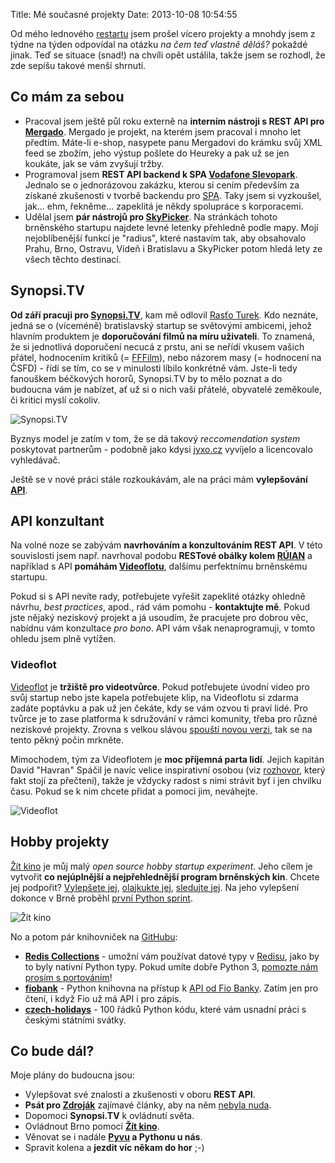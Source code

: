 Title: Mé současné projekty
Date: 2013-10-08 10:54:55

Od mého lednového [restartu]({filename}/2012-11-04_restart.md) jsem prošel vícero projekty a mnohdy jsem z týdne na týden odpovídal na otázku *na čem teď vlastně děláš?* pokaždé jinak. Teď se situace (snad!) na chvíli opět ustálila, takže jsem se rozhodl, že zde sepíšu takové menší shrnutí.

## Co mám za sebou

- Pracoval jsem ještě půl roku externě na **interním nástroji s REST API pro [Mergado](http://mergado.cz/)**. Mergado je projekt, na kterém jsem pracoval i mnoho let předtím. Máte-li e-shop, nasypete panu Mergadovi do krámku svůj XML feed se zbožím, jeho výstup pošlete do Heureky a pak už se jen koukáte, jak se vám zvyšují tržby.
- Programoval jsem **REST API backend k SPA [Vodafone Slevopark](http://slevopark.vodafone.cz/)**. Jednalo se o jednorázovou zakázku, kterou si cením především za získané zkušenosti v tvorbě backendu pro [SPA](https://en.wikipedia.org/wiki/Single-page_application). Taky jsem si vyzkoušel, jak... ehm, řekněme... zapeklitá je někdy spolupráce s korporacemi.
- Udělal jsem **pár nástrojů pro [SkyPicker](http://skypicker.com/)**. Na stránkách tohoto brněnského startupu najdete levné letenky přehledně podle mapy. Mojí nejoblíbenější funkcí je "radius", které nastavím tak, aby obsahovalo Prahu, Brno, Ostravu, Vídeň i Bratislavu a SkyPicker potom hledá lety ze všech těchto destinací.

## Synopsi.TV

**Od září pracuji pro [Synopsi.TV](http://synopsi.tv/)**, kam mě odlovil [Rasťo Turek](http://turek.co/). Kdo neznáte, jedná se o (víceméně) bratislavský startup se světovými ambicemi, jehož hlavním produktem je **doporučování filmů na míru uživateli**. To znamená, že si jednotlivá doporučení necucá z prstu, ani se neřídí vkusem vašich přátel, hodnocením kritiků (= [FFFilm](http://fffilm.name/)), nebo názorem masy (= hodnocení na ČSFD) - řídí se tím, co se v minulosti líbilo konkrétně vám. Jste-li tedy fanouškem béčkových hororů, Synopsi.TV by to mělo poznat a do budoucna vám je nabízet, ať už si o nich vaši přátelé, obyvatelé zeměkoule, či kritici myslí cokoliv.

![Synopsi.TV]({static}/images/stv.jpg)

Byznys model je zatím v tom, že se dá takový *reccomendation system* poskytovat partnerům - podobně jako kdysi [jyxo.cz](https://cs.wikipedia.org/wiki/Jyxo.cz) vyvíjelo a licencovalo vyhledávač.

Ještě se v nové práci stále rozkoukávám, ale na práci mám **vylepšování [API](https://developers.synopsi.tv/)**.

## API konzultant

Na volné noze se zabývám **navrhováním a konzultováním REST API**. V této souvislosti jsem např. navrhoval podobu **RESTové obálky kolem [RÚIAN](http://vdp.cuzk.cz/)** a například s API **pomáhám [Videoflotu](http://www.videoflot.com/)**, dalšímu perfektnímu brněnskému startupu.

Pokud si s API nevíte rady, potřebujete vyřešit zapeklité otázky ohledně návrhu, *best practices*, apod., rád vám pomohu - **kontaktujte mě**. Pokud jste nějaký neziskový projekt a já usoudím, že pracujete pro dobrou věc, nabídnu vám konzultace *pro bono*. API vám však nenaprogramuji, v tomto ohledu jsem plně vytížen.

### Videoflot

[Videoflot](http://www.videoflot.com/) je **tržiště pro videotvůrce**. Pokud potřebujete úvodní video pro svůj startup nebo jste kapela potřebujete klip, na Videoflotu si zdarma zadáte poptávku a pak už jen čekáte, kdy se vám ozvou ti praví lidé. Pro tvůrce je to zase platforma k sdružování v rámci komunity, třeba pro různé neziskové projekty. Zrovna s velkou slávou [spouští novou verzi](https://www.facebook.com/events/584749094919023/591573977569868/), tak se na tento pěkný počin mrkněte.

Mimochodem, tým za Videoflotem je **moc příjemná parta lidí**. Jejich kapitán David "Havran" Spáčil je navíc velice inspirativní osobou (viz [rozhovor](http://www.babelguide.com/case-studies/david-spacil-from-studying-camels-to-video-community-site-in-chile), který fakt stojí za přečtení), takže je vždycky radost s nimi strávit byť i jen chvilku času. Pokud se k nim chcete přidat a pomoci jim, neváhejte.

![Videoflot]({static}/images/videoflot.jpg)

## Hobby projekty

[Žít kino](http://zitkino.cz/) je můj malý *open source hobby startup experiment*. Jeho cílem je vytvořit **co nejúplnější a nejpřehlednější program brněnských kin**. Chcete jej podpořit? [Vylepšete jej](https://github.com/honzajavorek/zitkino/), [olajkukte jej](https://www.facebook.com/zitkino), [sledujte jej](https://twitter.com/zitkino). Na jeho vylepšení dokonce v Brně proběhl [první Python sprint](https://www.facebook.com/events/316558888489555/).

![Žít kino]({static}/images/zitkino.png)

No a potom pár knihovniček na [GitHubu](https://github.com/honzajavorek/):

- **[Redis Collections](https://github.com/honzajavorek/redis-collections)** - umožní vám používat datové typy v [Redisu](http://redis.io/), jako by to byly nativní Python typy. Pokud umíte dobře Python 3, [pomozte nám prosím s portováním](https://github.com/honzajavorek/redis-collections/pull/22)!
- **[fiobank](https://github.com/honzajavorek/fiobank)** - Python knihovna na přístup k [API od Fio Banky](http://www.fio.cz/bank-services/internetbanking-api). Zatím jen pro čtení, i když Fio už má API i pro zápis.
- **[czech-holidays](https://github.com/honzajavorek/czech-holidays)** - 100 řádků Python kódu, které vám usnadní práci s českými státními svátky.

## Co bude dál?

Moje plány do budoucna jsou:

- Vylepšovat své znalosti a zkušenosti v oboru **REST API**.
- **Psát pro [Zdroják](http://zdrojak.cz/)** zajímavé články, aby na něm [nebyla nuda](http://www.misantrop.info/jak-necist-zdrojak/).
- Dopomoci **Synopsi.TV** k ovládnutí světa.
- Ovládnout Brno pomocí **[Žít kino](http://zitkino.cz/)**.
- Věnovat se i nadále **[Pyvu](http://python.cz/#pyvo) a Pythonu u nás**.
- Spravit kolena a **jezdit víc někam do hor** ;-)
